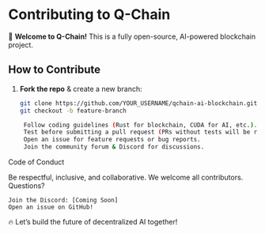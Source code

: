 # Contributing to Q-Chain  
🚀 **Welcome to Q-Chain!** This is a fully open-source, AI-powered blockchain project.  

## How to Contribute  
1. **Fork the repo** & create a new branch:  
   ```bash
   git clone https://github.com/YOUR_USERNAME/qchain-ai-blockchain.git  
   git checkout -b feature-branch

    Follow coding guidelines (Rust for blockchain, CUDA for AI, etc.).
    Test before submitting a pull request (PRs without tests will be rejected).
    Open an issue for feature requests or bug reports.
    Join the community forum & Discord for discussions.

Code of Conduct

Be respectful, inclusive, and collaborative. We welcome all contributors.
Questions?

    Join the Discord: [Coming Soon]
    Open an issue on GitHub!

🔥 Let’s build the future of decentralized AI together!
